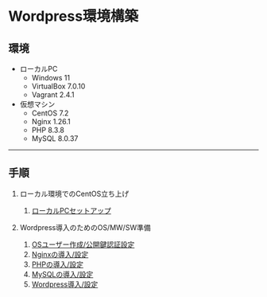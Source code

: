# Wordpress環境構築

## 環境
- ローカルPC
  - Windows 11
  - VirtualBox 7.0.10
  - Vagrant 2.4.1
- 仮想マシン
  - CentOS 7.2
  - Nginx 1.26.1
  - PHP 8.3.8
  - MySQL 8.0.37
---

## 手順

1. ローカル環境でのCentOS立ち上げ
   1. [ローカルPCセットアップ](./docs/1_vagrant-setting.md)

2. Wordpress導入のためのOS/MW/SW準備
   1. [OSユーザー作成/公開鍵認証設定](./docs/2-1_ssh-setting.md)
   2. [Nginxの導入/設定](./docs/2-2_nginx-setting.md)
   3. [PHPの導入/設定](./docs/2-3_php-setting.md)
   4. [MySQLの導入/設定](./docs/2-4_mysql-setting.md)
   5. [Wordpress導入/設定](./docs/2-5_wordpress-setting.md)